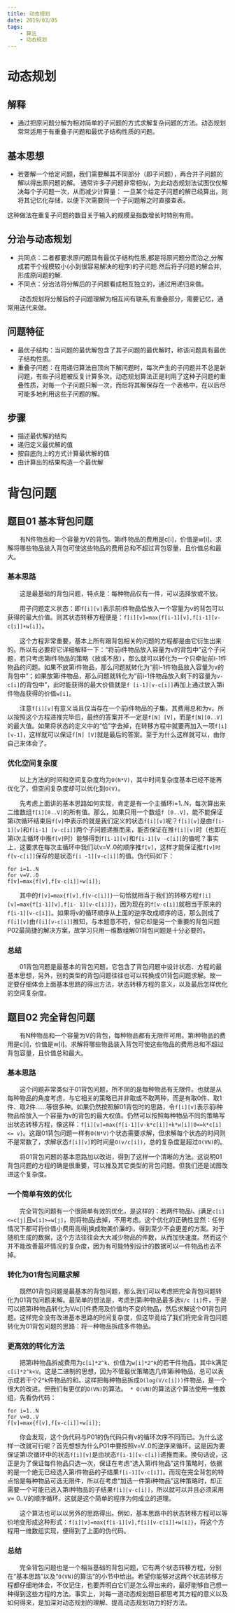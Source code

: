 ```yaml
---
title: 动态规划
date: 2019/03/05
tags: 
    - 算法
    - 动态规划
---
```


# 动态规划
## 解释
* 通过把原问题分解为相对简单的子问题的方式求解复杂问题的方法。动态规划常常适用于有重叠子问题和最优子结构性质的问题。

## 基本思想
* 若要解一个给定问题，我们需要解其不同部分（即子问题），再合并子问题的解以得出原问题的解。 通常许多子问题非常相似，为此动态规划法试图仅仅解决每个子问题一次，从而减少计算量： 一旦某个给定子问题的解已经算出，则将其记忆化存储，以便下次需要同一个子问题解之时直接查表。

这种做法在重复子问题的数目关于输入的规模呈指数增长时特别有用。

## 分治与动态规划
* 共同点：二者都要求原问题具有最优子结构性质,都是将原问题分而治之,分解成若干个规模较小(小到很容易解决的程序)的子问题.然后将子问题的解合并,形成原问题的解.
* 不同点：分治法将分解后的子问题看成相互独立的，通过用递归来做。

&emsp;&emsp;动态规划将分解后的子问题理解为相互间有联系,有重叠部分，需要记忆，通常用迭代来做。

## 问题特征
* 最优子结构：当问题的最优解包含了其子问题的最优解时，称该问题具有最优子结构性质。
* 重叠子问题：在用递归算法自顶向下解问题时，每次产生的子问题并不总是新问题，有些子问题被反复计算多次。动态规划算法正是利用了这种子问题的重叠性质，对每一个子问题只解一次，而后将其解保存在一个表格中，在以后尽可能多地利用这些子问题的解。

## 步骤
* 描述最优解的结构
* 递归定义最优解的值
* 按自底向上的方式计算最优解的值
* 由计算出的结果构造一个最优解

# 背包问题
## 题目01 基本背包问题 
&emsp;&emsp;有N件物品和一个容量为V的背包。第i件物品的费用是c[i]，价值是w[i]。求解将哪些物品装入背包可使这些物品的费用总和不超过背包容量，且价值总和最大。 

### 基本思路
&emsp;&emsp;这是最基础的背包问题，特点是：每种物品仅有一件，可以选择放或不放。

&emsp;&emsp;用子问题定义状态：即`f[i][v]`表示前i件物品恰放入一个容量为v的背包可以获得的最大价值。则其状态转移方程便是：`f[i][v]=max{f[i-1][v],f[i-1][v-c[i]]+w[i]}`。

&emsp;&emsp;这个方程非常重要，基本上所有跟背包相关的问题的方程都是由它衍生出来的。所以有必要将它详细解释一下：“将前i件物品放入容量为v的背包中”这个子问题，若只考虑第i件物品的策略（放或不放），那么就可以转化为一个只牵扯前i-1件物品的问题。如果不放第i件物品，那么问题就转化为“前i-1件物品放入容量为v的背包中”；如果放第i件物品，那么问题就转化为“前i-1件物品放入剩下的容量为`v-c[i]`的背包中”，此时能获得的最大价值就是`f [i-1][v-c[i]]`再加上通过放入第i件物品获得的价值`w[i]`。

&emsp;&emsp;注意`f[i][v]`有意义当且仅当存在一个前i件物品的子集，其费用总和为v。所以按照这个方程递推完毕后，最终的答案并不一定是`f[N] [V]`，而是`f[N][0..V]`的最大值。如果将状态的定义中的“恰”字去掉，在转移方程中就要再加入一项`f[i][v-1]`，这样就可以保证`f[N] [V]`就是最后的答案。至于为什么这样就可以，由你自己来体会了。 
### 优化空间复杂度 
&emsp;&emsp;以上方法的时间和空间复杂度均为`O(N*V)`，其中时间复杂度基本已经不能再优化了，但空间复杂度却可以优化到`O(V)`。

&emsp;&emsp;先考虑上面讲的基本思路如何实现，肯定是有一个主循环i=1..N，每次算出来二维数组`f[i][0..V]`的所有值。那么，如果只用一个数组`f [0..V]`，能不能保证第i次循环结束后`f[v]`中表示的就是我们定义的状态`f[i][v]`呢？`f[i][v]`是由`f[i-1][v]`和`f[i-1] [v-c[i]]`两个子问题递推而来，能否保证在推`f[i][v]`时（也即在第i次主循环中推`f[v]`时）能够得到`f[i-1][v]`和`f[i-1][v -c[i]]`的值呢？事实上，这要求在每次主循环中我们以v=V..0的顺序推`f[v]`，这样才能保证推`f[v]时f[v-c[i]]`保存的是状态`f[i -1][v-c[i]]`的值。伪代码如下： 
```
for i=1..N 
for v=V..0 
f[v]=max{f[v],f[v-c[i]]+w[i]}; 
```
&emsp;&emsp;其中的`f[v]=max{f[v],f[v-c[i]]}`一句恰就相当于我们的转移方程`f[i][v]=max{f[i-1][v],f[i- 1][v-c[i]]}`，因为现在的`f[v-c[i]]`就相当于原来的`f[i-1][v-c[i]]`。如果将v的循环顺序从上面的逆序改成顺序的话，那么则成了`f[i][v]`由`f[i][v-c[i]]`推知，与本题意不符，但它却是另一个重要的背包问题P02最简捷的解决方案，故学习只用一维数组解01背包问题是十分必要的。 
### 总结 
&emsp;&emsp;01背包问题是最基本的背包问题，它包含了背包问题中设计状态、方程的最基本思想，另外，别的类型的背包问题往往也可以转换成01背包问题求解。故一定要仔细体会上面基本思路的得出方法，状态转移方程的意义，以及最后怎样优化的空间复杂度。
## 题目02 完全背包问题
&emsp;&emsp;有N种物品和一个容量为V的背包，每种物品都有无限件可用。第i种物品的费用是c[i]，价值是w[i]。求解将哪些物品装入背包可使这些物品的费用总和不超过背包容量，且价值总和最大。 

### 基本思路 
&emsp;&emsp;这个问题非常类似于01背包问题，所不同的是每种物品有无限件。也就是从每种物品的角度考虑，与它相关的策略已并非取或不取两种，而是有取0件、取1件、取2件……等很多种。如果仍然按照解01背包时的思路，令`f[i][v]`表示前i种物品恰放入一个容量为v的背包的最大权值。仍然可以按照每种物品不同的策略写出状态转移方程，像这样：`f[i][v]=max{f[i-1][v-k*c[i]]+k*w[i]|0<=k*c[i]<= v}`。这跟01背包问题一样有`O(N*V)`个状态需要求解，但求解每个状态的时间则不是常数了，求解状态`f[i][v]`的时间是`O(v/c[i])`，总的复杂度是超过`O(VN)`的。

&emsp;&emsp;将01背包问题的基本思路加以改进，得到了这样一个清晰的方法。这说明01背包问题的方程的确是很重要，可以推及其它类型的背包问题。但我们还是试图改进这个复杂度。

### 一个简单有效的优化 
&emsp;&emsp;完全背包问题有一个很简单有效的优化，是这样的：若两件物品i、j满足`c[i]<=c[j]`且`w[i]>=w[j]`，则将物品j去掉，不用考虑。这个优化的正确性显然：任何情况下都可将价值小费用高得j换成物美价廉的i，得到至少不会更差的方案。对于随机生成的数据，这个方法往往会大大减少物品的件数，从而加快速度。然而这个并不能改善最坏情况的复杂度，因为有可能特别设计的数据可以一件物品也去不掉。

### 转化为01背包问题求解
&emsp;&emsp;既然01背包问题是最基本的背包问题，那么我们可以考虑把完全背包问题转化为01背包问题来解。最简单的想法是，考虑到第i种物品最多选`V/c [i]`件，于是可以把第i种物品转化为V/c[i]件费用及价值均不变的物品，然后求解这个01背包问题。这样完全没有改进基本思路的时间复杂度，但这毕竟给了我们将完全背包问题转化为01背包问题的思路：将一种物品拆成多件物品。

### 更高效的转化方法
&emsp;&emsp;把第i种物品拆成费用为`c[i]*2^k`、价值为`w[i]*2^k`的若干件物品，其中k满足`c[i]*2^k<V`。这是二进制的思想，因为不管最优策略选几件第i种物品，总可以表示成若干个2^k件物品的和。这样把每种物品拆成`O(log(V/c[i]))`件物品，是一个很大的改进。但我们有更优的`O(VN)`的算法。` * O(VN)`的算法这个算法使用一维数组，先看伪代码：
```
for i=1..N 
for v=0..V 
f[v]=max{f[v],f[v-c[i]]+w[i]};
```
&emsp;&emsp;你会发现，这个伪代码与P01的伪代码只有v的循环次序不同而已。为什么这样一改就可行呢？首先想想为什么P01中要按照v=V..0的逆序来循环。这是因为要保证第i次循环中的状态`f[i][v]`是由状态`f[i-1][v-c[i]]`递推而来。换句话说，这正是为了保证每件物品只选一次，保证在考虑“选入第i件物品”这件策略时，依据的是一个绝无已经选入第i件物品的子结果`f[i-1][v-c[i]]`。而现在完全背包的特点恰是每种物品可选无限件，所以在考虑“加选一件第i种物品”这种策略时，却正需要一个可能已选入第i种物品的子结果`f[i][v-c[i]]`，所以就可以并且必须采用v= 0..V的顺序循环。这就是这个简单的程序为何成立的道理。 

&emsp;&emsp;这个算法也可以以另外的思路得出。例如，基本思路中的状态转移方程可以等价地变形成这种形式：`f[i][v]=max{f[i-1][v],f[i][v-c[i]]+w[i]}`，将这个方程用一维数组实现，便得到了上面的伪代码。 

### 总结 
&emsp;&emsp;完全背包问题也是一个相当基础的背包问题，它有两个状态转移方程，分别在“基本思路”以及“`O(VN)`的算法“的小节中给出。希望你能够对这两个状态转移方程都仔细地体会，不仅记住，也要弄明白它们是怎么得出来的，最好能够自己想一种得到这些方程的方法。事实上，对每一道动态规划题目都思考其方程的意义以及如何得来，是加深对动态规划的理解、提高动态规划功力的好方法。